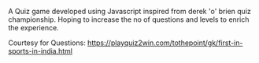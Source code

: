 A Quiz game developed using Javascript inspired from derek 'o' brien quiz championship. Hoping to increase the no of questions and levels to enrich the experience.

Courtesy for Questions: https://playquiz2win.com/tothepoint/gk/first-in-sports-in-india.html





